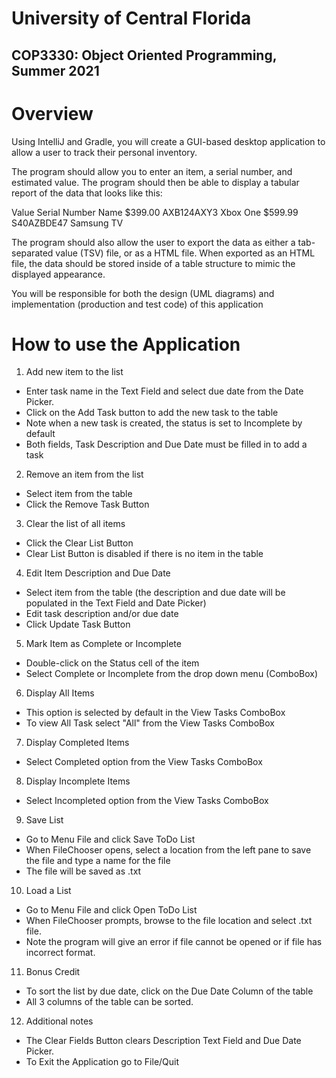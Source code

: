 # University of Central Florida
## COP3330: Object Oriented Programming, Summer 2021

# Overview
Using IntelliJ and Gradle, you will create a GUI-based desktop application to allow a user to track their personal inventory.

The program should allow you to enter an item, a serial number, and estimated value. The program should then be able to display a tabular report of the data that looks like this:

Value     Serial Number   Name
$399.00   AXB124AXY3      Xbox One
$599.99   S40AZBDE47      Samsung TV

The program should also allow the user to export the data as either a tab-separated value (TSV) file, or as a HTML file. When exported as an HTML file, the data should be stored inside of a table structure to mimic the displayed appearance.

You will be responsible for both the design (UML diagrams) and implementation (production and test code) of this application


# How to use the Application

1. Add new item to the list
* Enter task name in the Text Field and select due date from the Date Picker.
* Click on the Add Task button to add the new task to the table
* Note when a new task is created, the status is set to Incomplete by default
* Both fields, Task Description and Due Date must be filled in to add a task

2. Remove an item from the list
* Select item from the table
* Click the Remove Task Button

3. Clear the list of all items
* Click the Clear List Button
* Clear List Button is disabled if there is no item in the table

4. Edit Item Description and Due Date
* Select item from the table (the description and due date will be populated in the Text Field and Date Picker)
* Edit task description and/or due date
* Click Update Task Button

5. Mark Item as Complete or Incomplete
* Double-click on the Status cell of the item
* Select Complete or Incomplete from the drop down menu (ComboBox)

6. Display All Items
* This option is selected by default in the View Tasks ComboBox
* To view All Task select "All" from the View Tasks ComboBox

7. Display Completed Items
* Select Completed option from the View Tasks ComboBox

8. Display Incomplete Items
* Select Incompleted option from the View Tasks ComboBox

9. Save List
* Go to Menu File and click Save ToDo List
* When FileChooser opens, select a location from the left pane to save the file and type a name for the file
* The file will be saved as .txt

10. Load a List
* Go to Menu File and click Open ToDo List
* When FileChooser prompts, browse to the file location and select .txt file.
* Note the program will give an error if file cannot be opened or if file has incorrect format.

11. Bonus Credit
* To sort the list by due date, click on the Due Date Column of the table
* All 3 columns of the table can be sorted.

12. Additional notes
* The Clear Fields Button clears Description Text Field and Due Date Picker.
* To Exit the Application go to File/Quit
